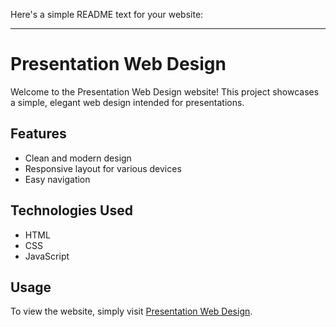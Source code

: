 Here's a simple README text for your website:

---

# Presentation Web Design

Welcome to the Presentation Web Design website! This project showcases a simple, elegant web design intended for presentations.

## Features

- Clean and modern design
- Responsive layout for various devices
- Easy navigation

## Technologies Used

- HTML
- CSS
- JavaScript

## Usage

To view the website, simply visit [Presentation Web Design](https://manohar1404.github.io/presentation-web-design/).

